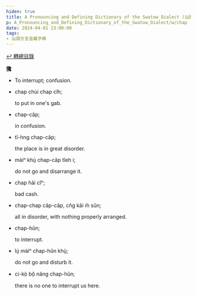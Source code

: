 ```yaml
---
hiden: true
title: A Pronouncing and Defining Dictionary of the Swatow Dialect (汕頭方言音義字典) / chap
p: A_Pronouncing_and_Defining_Dictionary_of_the_Swatow_Dialect/w/chap
date: 2024-04-01 23:00:00
tags: 
- 汕頭方言音義字典
---
```


[↩️ 轉總目錄](/A_Pronouncing_and_Defining_Dictionary_of_the_Swatow_Dialect)


**攙**
- To interrupt; confusion.

- chap chùi chap cîh;

  to put in one's gab.

- chap-câp;

  in confusion.

- tī-hng chap-câp;

  the place is in great disorder.

- màiⁿ khṳ̀ chap-câp tîeh i;

  do not go and disarrange it.

- chap hāi cîⁿ;

  bad cash.

- chap-chap câp-câp, cn̂g kâi m̄ sûn;

  all in disorder, with nothing properly arranged.

- chap-hŭn;

  to interrupt.

- lṳ́ màiⁿ chap-hŭn khṳ̀;

  do not go and disturb it.

- cí-kò̤ bô̤ nâng chap-hŭn;

  there is no one to interrupt us here.